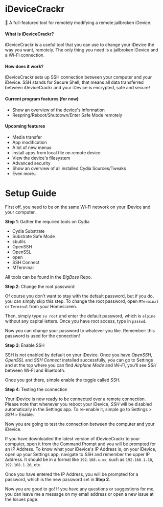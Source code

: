 # iDeviceCrackr
📱 A full-featured tool for remotely modifying a remote jailbroken iDevice.

#### What is iDeviceCrackr?
iDeviceCrackr is a useful tool that you can use to change your iDevice the way you want, remotely.
The only thing you need is a jailbroken iDevice and a Wi-Fi connection.

#### How does it work?
iDeviceCrackr sets up SSH connection between your computer and your iDevice. SSH stands for Secure Shell, that means all data transferred between iDeviceCrackr and your iDevice is encrypted, safe and secure!

#### Current program features (for now)
- Show an overview of the device's information
- Respring/Reboot/Shutdown/Enter Safe Mode remotely

#### Upcoming features
- Media transfer
- App modification
- A lot of new menus
- Install apps from local file on remote device
- View the device's filesystem
- Advanced security
- Show an overview of all installed Cydia Sources/Tweaks
- Even more...

# Setup Guide
First off, you need to be on the same Wi-Fi network on your iDevice and your computer.

**Step 1**: Gather the required tools on Cydia
- Cydia Substrate
- Substrate Safe Mode
- sbutils
- OpenSSH
- OpenSSL
- open
- SSH Connect
- MTerminal

All tools can be found in the *BigBoss* Repo.

**Step 2**: Change the root password

Of course you don't want to stay with the default password, but if you do, you can simply skip this step.
To change the root password, open `MTerminal` or `Terminal` from your Homescreen.

Then, simply type `su root` and enter the default password, which is `alpine` without any capital letters.
Once you have root access, type in `passwd`.

Now you can change your password to whatever you like. Remember: this password is used for the connection!

**Step 3**: Enable SSH

SSH is not enabled by default on your iDevice. Once you have *OpenSSH*, *OpenSSL* and *SSH Connect* installed successfully,
you can go to Settings and at the top where you can find *Airplane Mode* and *Wi-Fi*, you'll see *SSH* between Wi-Fi and Bluetooth.

Once you got there, simple enable the toggle called *SSH*.

**Step 4**: Testing the connection

Your iDevice is now ready to be connected over a remote connection. Please note that whenever you reboot your iDevice, *SSH* will be disabled automatically in the Settings app. To re-enable it, simple go to Settings > *SSH* > Enable.

Now you are going to test the connection between the computer and your iDevice.

If you have downloaded the latest version of iDeviceCrackr to your computer, open it from the Command Prompt and you will be prompted for an IP Address. To know what your iDevice's IP Address is, on your iDevice, open up your Settings app, navigate to *SSH* and remember the upper IP Address. It should be in a format like `192.168.x.xx`, such as `192.168.1.18`, `192.168.1.20`, etc.

Once you have entered the IP Address, you will be prompted for a password, which is the new password set in **Step 2**.

Now you are good to go! If you have any questions or suggestions for me, you can leave me a message on my email address or open a new issue at the Issues page.
